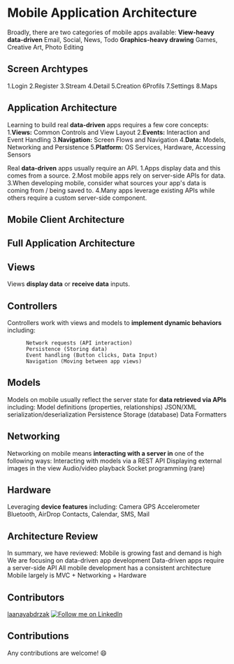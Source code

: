 # Mobile Application Architecture

Broadly, there are two categories of mobile apps available:
  **View-heavy data-driven**
      Email, Social, News, Todo
  **Graphics-heavy drawing**
      Games, Creative Art, Photo Editing
## Screen Archtypes
 
  1.Login
  2.Register
  3.Stream
  4.Detail
  5.Creation
  6Profils
  7.Settings
  8.Maps
## Application Architecture

Learning to build real **data-driven** apps requires a few core concepts:
  1.**Views:** Common Controls and View Layout
  2.**Events:** Interaction and Event Handling
  3.**Navigation:** Screen Flows and Navigation
  4.**Data:** Models, Networking and Persistence
  5.**Platform:** OS Services, Hardware, Accessing Sensors
  
Real **data-driven** apps usually require an API.
  1.Apps display data and this comes from a source.
  2.Most mobile apps rely on server-side APIs for data.
  3.When developing mobile, consider what sources your app's data is coming from / being saved to. 
  4.Many apps leverage existing APIs while others require a custom server-side component.

## Mobile Client Architecture
## Full Application Architecture

## Views
Views **display data** or **receive data** inputs.

## Controllers
Controllers work with views and models to **implement dynamic behaviors** including:
         
          Network requests (API interaction)
          Persistence (Storing data)
          Event handling (Button clicks, Data Input)
          Navigation (Moving between app views)

## Models
Models on mobile usually reflect the server state for **data retrieved via APIs** including:
    Model definitions (properties, relationships)
    JSON/XML serialization/deserialization
    Persistence Storage (database)
    Data Formatters
## Networking
Networking on mobile means **interacting with a server in** one of the following ways:
    Interacting with models via a REST API
    Displaying external images in the view
    Audio/video playback
    Socket programming (rare)
## Hardware
Leveraging **device features** including:
    Camera
    GPS
    Accelerometer
    Bluetooth, AirDrop
    Contacts, Calendar, SMS, Mail

## Architecture Review
In summary, we have reviewed:
    Mobile is growing fast and demand is high
    We are focusing on data-driven app development
    Data-driven apps require a server-side API
    All mobile development has a consistent architecture
    Mobile largely is MVC + Networking + Hardware




## Contributors
[laanayabdrzak](https://github.com/laanayabdrzak)
<a href="https://www.linkedin.com/in/laanayabdrzak">
  <img alt="Follow me on LinkedIn"
       src="https://raw.githubusercontent.com/florent37/DaVinci/master/mobile/src/main/res/drawable-hdpi/linkedin.png" />
</a>
## Contributions
 Any contributions are welcome! :smile:
